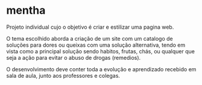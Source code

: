 # mentha

Projeto individual cujo o objetivo é criar e estilizar uma pagina web.

O tema escolhido aborda a criação de um site com um catalogo de soluções para dores 
ou queixas com uma solução alternativa, tendo em vista como a principal solução 
sendo habitos, frutas, chás, ou qualquer que seja a ação para evitar o abuso de drogas (remedios).

O desenvolvimento deve conter toda a evolução e aprendizado recebido em sala de aula, junto aos professores e colegas.